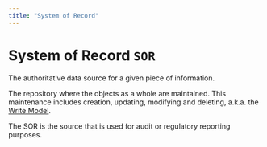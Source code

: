 ```yaml
---
title: "System of Record"
---
```

# System of Record `SOR`

The authoritative data source for a given piece of information.

The repository where the objects as a whole are maintained. This maintenance includes creation, updating, modifying and deleting, a.k.a. the [Write Model](/doc/write-model).

The SOR is the source that is used for audit or regulatory reporting purposes.
